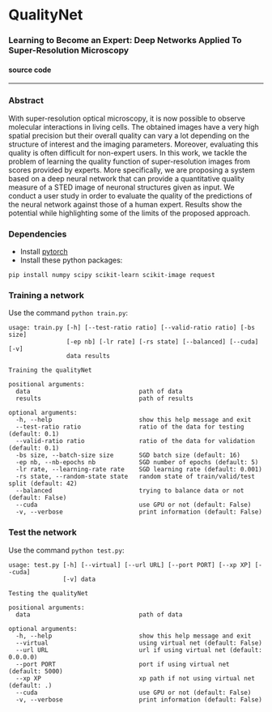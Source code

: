 # QualityNet
### Learning to Become an Expert: Deep Networks Applied To Super-Resolution Microscopy

#### source code

---

### Abstract 

With super-resolution optical microscopy, it is now possible to observe molecular interactions in living cells. The obtained images have a very high spatial precision but their overall quality can vary a lot depending on the structure of interest and the imaging parameters. Moreover, evaluating this quality is often difficult for non-expert users. In this work, we tackle the problem of learning the quality function of super-resolution images from scores provided by experts. More specifically, we are proposing a system based on a deep neural network that can provide a quantitative quality measure of a STED image of neuronal structures given as input. We conduct a user study in order to evaluate the quality of the predictions of the neural network against those of a human expert. Results show the potential while highlighting some of the limits of the proposed approach.

### Dependencies
- Install [pytorch](http://pytorch.org/)
- Install these python packages:
```shell
pip install numpy scipy scikit-learn scikit-image request
```

### Training a network
Use the command ``python train.py``:
```shell
usage: train.py [-h] [--test-ratio ratio] [--valid-ratio ratio] [-bs size]
                [-ep nb] [-lr rate] [-rs state] [--balanced] [--cuda] [-v]
                data results

Training the qualityNet

positional arguments:
  data                              path of data
  results                           path of results

optional arguments:
  -h, --help                        show this help message and exit
  --test-ratio ratio                ratio of the data for testing (default: 0.1)
  --valid-ratio ratio               ratio of the data for validation (default: 0.1)
  -bs size, --batch-size size       SGD batch size (default: 16)
  -ep nb, --nb-epochs nb            SGD number of epochs (default: 5)
  -lr rate, --learning-rate rate    SGD learning rate (default: 0.001)
  -rs state, --random-state state   random state of train/valid/test split (default: 42)
  --balanced                        trying to balance data or not (default: False)
  --cuda                            use GPU or not (default: False)
  -v, --verbose                     print information (default: False)
```

### Test the network
Use the command ``python test.py``:
```shell
usage: test.py [-h] [--virtual] [--url URL] [--port PORT] [--xp XP] [--cuda]
               [-v] data

Testing the qualityNet

positional arguments:
  data                              path of data

optional arguments:
  -h, --help                        show this help message and exit
  --virtual                         using virtual net (default: False)
  --url URL                         url if using virtual net (default: 0.0.0.0)
  --port PORT                       port if using virtual net (default: 5000)
  --xp XP                           xp path if not using virtual net (default: .)
  --cuda                            use GPU or not (default: False)
  -v, --verbose                     print information (default: False)
```